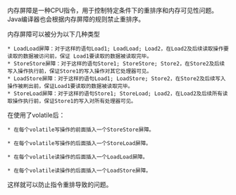 内存屏障是一种CPU指令，用于控制特定条件下的重排序和内存可见性问题。Java编译器也会根据内存屏障的规则禁止重排序。

内存屏障可以被分为以下几种类型

    * LoadLoad屏障：对于这样的语句Load1; LoadLoad; Load2，在Load2及后续读取操作要读取的数据被访问前，保证 Load1要读取的数据被读取完毕。
    * StoreStore屏障：对于这样的语句Store1; StoreStore; Store2，在Store2及后续写入操作执行前，保证Store1的写入操作对其它处理器可见。
    * LoadStore屏障：对于这样的语句Load1; LoadStore; Store2，在Store2及后续写入操作被刷出前，保证Load1要读取的数据被读取完毕。
    * StoreLoad屏障：对于这样的语句Store1; StoreLoad; Load2，在Load2及后续所有读取操作执行前，保证Store1的写入对所有处理器可见。

在使用了volatile后：

    * 在每个volatile写操作的前面插入一个StoreStore屏障。

    * 在每个volatile写操作的后面插入一个StoreLoad屏障。

    * 在每个volatile读操作的后面插入一个LoadLoad屏障。

    * 在每个volatile读操作的后面插入一个LoadStore屏障。

这样就可以防止指令重排导致的问题。
